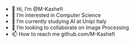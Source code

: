 - 👋 Hi, I’m @M-Kashefi
- 👀 I’m interested in Computer Science
- 🌱 I’m currently studying AI at Unipi Italy
- 💞️ I’m looking to collaborate on Image Processing
- 📫 How to reach me github.com/M-Kashefi

<!---
M-Kashefi/M-Kashefi is a ✨ special ✨ repository because its `README.md` (this file) appears on your GitHub profile.
You can click the Preview link to take a look at your changes.
--->
